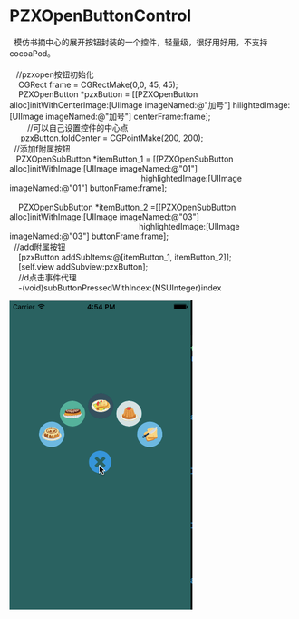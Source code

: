 # PZXOpenButtonControl
<div><div>&nbsp; 模仿书摘中心的展开按钮封装的一个控件，轻量级，很好用好用，不支持cocoaPod。</div><div><br></div><div>&nbsp; &nbsp;//pzxopen按钮初始化</div><div>&nbsp; &nbsp; CGRect frame = CGRectMake(0,0, 45, 45);</div><div>&nbsp; &nbsp; PZXOpenButton *pzxButton = [[PZXOpenButton alloc]initWithCenterImage:[UIImage imageNamed:@"加号"] hilightedImage:[UIImage imageNamed:@"加号"] centerFrame:frame];</div><div>&nbsp; &nbsp; &nbsp; &nbsp; //可以自己设置控件的中心点</div><div>&nbsp; &nbsp; &nbsp;pzxButton.foldCenter = CGPointMake(200, 200);</div><div>&nbsp; //添加f附属按钮</div><div>&nbsp; &nbsp;PZXOpenSubButton *itemButton_1 = [[PZXOpenSubButton alloc]initWithImage:[UIImage imageNamed:@"01"]</div><div>&nbsp; &nbsp; &nbsp; &nbsp; &nbsp; &nbsp; &nbsp; &nbsp; &nbsp; &nbsp; &nbsp; &nbsp; &nbsp; &nbsp; &nbsp; &nbsp; &nbsp; &nbsp; &nbsp; &nbsp; &nbsp; &nbsp; &nbsp; &nbsp; &nbsp; &nbsp; &nbsp; &nbsp; &nbsp; &nbsp;highlightedImage:[UIImage imageNamed:@"01"] buttonFrame:frame];</div><div>&nbsp; &nbsp; &nbsp; &nbsp; &nbsp; &nbsp; &nbsp; &nbsp; &nbsp; &nbsp; &nbsp; &nbsp; &nbsp; &nbsp; &nbsp; &nbsp; &nbsp; &nbsp; &nbsp;&nbsp;</div><div>&nbsp; &nbsp; PZXOpenSubButton *itemButton_2 =[[PZXOpenSubButton alloc]initWithImage:[UIImage imageNamed:@"03"]</div><div>&nbsp; &nbsp; &nbsp; &nbsp; &nbsp; &nbsp; &nbsp; &nbsp; &nbsp; &nbsp; &nbsp; &nbsp; &nbsp; &nbsp; &nbsp; &nbsp; &nbsp; &nbsp; &nbsp; &nbsp; &nbsp; &nbsp; &nbsp; &nbsp; &nbsp; &nbsp; &nbsp; &nbsp; &nbsp; highlightedImage:[UIImage imageNamed:@"03"] buttonFrame:frame];</div><div>&nbsp; //add附属按钮</div><div>&nbsp; &nbsp; [pzxButton addSubItems:@[itemButton_1, itemButton_2]];</div><div>&nbsp; &nbsp; [self.view addSubview:pzxButton];</div><div>&nbsp; &nbsp; //d点击事件代理</div><div>&nbsp; &nbsp; -(void)subButtonPressedWithIndex:(NSUInteger)index</div></div>

![image](https://github.com/PZXforXcode/PZXOpenButtonControl/blob/master/PZXOpenButtonControl/sz控件.gif) 
